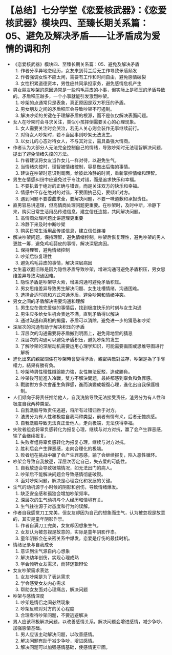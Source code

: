 # 【总结】七分学堂《恋爱核武器》：《恋爱核武器》模块四、至臻长期关系篇：05、避免及解决矛盾——让矛盾成为爱情的调和剂

-   《恋爱核武器》模块四、至臻长期关系篇：05、避免及解决矛盾
    1.  作者分享异地恋经历，女友来到荷兰后无工作导致矛盾频发
    2.  作者强调女性不应太闲，需要有工作和时间自由，避免感情破裂
    3.  女性积累道德资本，男性应共同承担家务，避免感情危机产生
-   男女朋友吵架的原因通常是一些鸡毛蒜皮的小事，但实际上是积压的矛盾导致的。矛盾积压越多，一个小事就能引发激烈吵架。
    1.  吵架的点通常只是表象，真正原因是双方积压的矛盾。
    2.  男女朋友之间的矛盾积压会导致吵架不可遏制。
    3.  解决吵架的关键在于理解矛盾的根源，而不是仅仅解决表面问题。
-   女人在吵架时会寻求关注，类似小孩摔倒需要关心的心理现象。
    1.  女人需要关注时会哭泣，若无人关心则会装作无事继续前行。
    2.  对待女人吵架时，若不当回事则吵架无法发生。
    3.  以女儿的心态对待女人，不与其对立，需具备强大情商。
-   作者认为大部分人无法完全控制自己的情绪，导致吵架时无法理智解决问题，提出了避免情绪失控的方法。
    1.  作者建议将女友当作女儿一样对待，以避免生气。
    2.  当情绪失控时，理智被情绪控制，容易做出后悔的事情。
    3.  建议在吵架时意识到局面，给彼此冷静的时间，重新掌控情绪和理智。
-   男生在情感纠纷中应避免过于专注对错，而是追求快乐和幸福。
    1.  不要执着于绝对的正确与错误，而是关注双方的快乐和幸福。
    2.  情感中不存在绝对的对错，不要固执己见，要倾听对方。
    3.  遇到问题不要委曲求全，要解决问题，不要一味道歉和承担责任。
-   直男容易讲道理，但高情商处理问题更重要。在吵架时，及时中断，冷静下来，购买日常生活用品传递信息，建立信任连接，共同解决问题。
    1.  高情商处理问题比讲道理更重要
    2.  冷静下来及时中断吵架
    3.  购买日常生活用品传递信息，建立信任连接
-   解决吵架问题，保持理智，避免情绪控制。吵架后恢复理性，避免吵架的男人更胜一筹，避免鸡毛蒜皮的事情，解决深层病因。
    1.  保持理智，避免情绪控制
    2.  吵架后恢复理性
    3.  避免鸡毛蒜皮的事情，解决深层病因
-   女生喜欢翻旧账是因为隐性矛盾导致吵架，增进沟通可避免矛盾积压，男女思维差异导致沟通困难。
    1.  隐性矛盾是吵架导火索，增进沟通可避免矛盾积压。
    2.  男女思维差异导致男生解决问题、女生吐槽情绪，沟通困难。
    3.  选择合适时机和方式沟通矛盾，避免吵架和情绪冲突。
-   男女之间的矛盾解决需要沟通和理解
    1.  男生应在做完爱做的事情后，找到极度快乐的时刻与女生沟通
    2.  男生应多给女生机会表达不满，直到矛盾得以解决
    3.  通过沟通和真相的揭露，矛盾可以消除，避免进一步的猜忌和吵架
-   深层次的沟通有助于解决积压的矛盾
    1.  深层次的沟通需要将矛盾搬到明面上，避免背地里的猜忌
    2.  深层次的沟通可以避免矛盾积压，避免吵架的发生
    3.  了解吵架的深层动机需要运用心理学知识，可能需要画图或思维导图进行解析
-   進化出來的親密關係在吵架時會變得矛盾，親密與敵對並存，吵架是為了爭奪權力，結果有勝有負。
    1.  吵架時男性理性辯論能力強，女性無法反駁，造成勝負。
    2.  吵架後可能進入冷戰，雙方不解決問題，最終都感到辜負和負罪感。
    3.  戰勝對方多次會產生負罪感，進而演變成報復心理，進化出自我保護機制。
-   人们倾向于将责任推给他人，自我洗脑导致无法接受责任，渣男分为有人性和极度自我两种类型。
    1.  自我洗脑导致责任逃避，将所有过错归咎于对方。
    2.  渣男分为有人性和极度自我两种类型，前者有情有义，后者无愧疚感。
    3.  自我洗脑导致无法真正爱他人，走向极端，无法获得幸福。
-   失败者组会将辜负感转化为报复心理，继续与对方对抗，赢了会产生罪恶感，输了会继续报复。
    1.  失败者组将辜负感转化为报复心理，继续与对方对抗。
    2.  胜利后会产生罪恶感，走向合理化的极端。
    3.  败者组在挑战中赢了会产生罪恶感，输了会继续报复，陷入恶性循环。
-   吵架会导致自我放逐，深层次否定自己，失去爱的可能性。
    1.  自我放逐会导致极端情况，如无法出门的病人。
    2.  吵架后不能解决问题会导致感情彻底破裂。
    3.  面对吵架问题，解决是心理变化和发展的关键。
-   生气的动机源于小时候的阴影和创伤，导致情绪爆发。
    1.  缺乏安全感和孤独会增加吵架频率。
    2.  深层次的生气动机与个人经历和情境有关。
    3.  生气往往源于对态度和行为的误解。
-   作者自我感觉刀工完美，但女友却因为自己的想象而生气，认为被忽视是故意的，其实是童年阴影作祟。
    1.  作者自满刀工完美，女友却因想象生气。
    2.  女友认为被忽视是故意的，实际是童年阴影作祟。
    3.  童年阴影会在亲密关系中爆发，恋爱是疗伤的最佳时机。
-   情绪记录与自我成长
    1.  意识到生气源自内心想象
    2.  解决幼年创伤，实现心理成熟
    3.  学会倾听女友需求，而非逻辑辩论
-   女友吵架需求表达
    1.  女友吵架是为了表达需求
    2.  学会感受女友内心需求
    3.  帮助女友面对心理痛苦，解决问题
-   吵架与感情深度
    1.  吵架是情侣之间必然现象
    2.  吵架反映对对方的关心程度
    3.  合理看待吵架问题，不要逃避解决
-   男人应该积极解决问题，以改善感情关系。解决问题会增进感情，减少争吵，加强感情基础。
    1.  男人应该主动解决问题，以改善感情。
    2.  解决问题有助于减少争吵，增进感情。
    3.  解决问题可以加强感情基础，使感情更牢固。